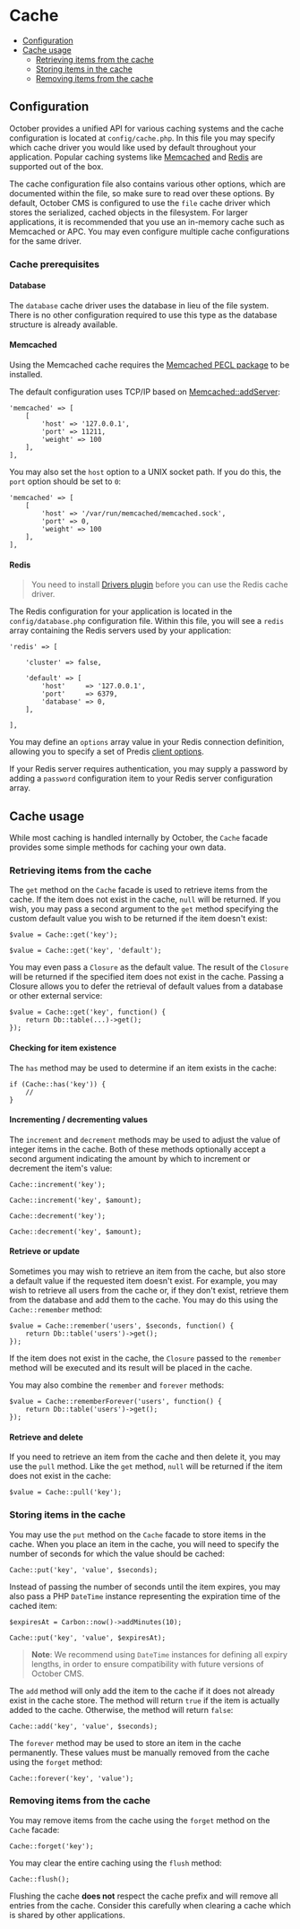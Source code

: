 # Cache

- [Configuration](#configuration)
- [Cache usage](#cache-usage)
    - [Retrieving items from the cache](#retrieving-items-from-the-cache)
    - [Storing items in the cache](#storing-items-in-the-cache)
    - [Removing items from the cache](#removing-items-from-the-cache)

<a name="configuration"></a>
## Configuration

October provides a unified API for various caching systems and the cache configuration is located at `config/cache.php`. In this file you may specify which cache driver you would like used by default throughout your application. Popular caching systems like [Memcached](http://memcached.org) and [Redis](http://redis.io) are supported out of the box.

The cache configuration file also contains various other options, which are documented within the file, so make sure to read over these options. By default, October CMS is configured to use the `file` cache driver which stores the serialized, cached objects in the filesystem. For larger applications, it is recommended that you use an in-memory cache such as Memcached or APC. You may even configure multiple cache configurations for the same driver.

### Cache prerequisites

#### Database

The `database` cache driver uses the database in lieu of the file system. There is no other configuration required to use this type as the database structure is already available.

#### Memcached

Using the Memcached cache requires the [Memcached PECL package](http://pecl.php.net/package/memcached) to be installed.

The default configuration uses TCP/IP based on [Memcached::addServer](http://php.net/manual/en/memcached.addserver.php):

    'memcached' => [
        [
            'host' => '127.0.0.1',
            'port' => 11211,
            'weight' => 100
        ],
    ],

You may also set the `host` option to a UNIX socket path. If you do this, the `port` option should be set to `0`:

    'memcached' => [
        [
            'host' => '/var/run/memcached/memcached.sock',
            'port' => 0,
            'weight' => 100
        ],
    ],

#### Redis

> You need to install [Drivers plugin](http://octobercms.com/plugin/october-drivers) before you can use the Redis cache driver.

The Redis configuration for your application is located in the `config/database.php` configuration file. Within this file, you will see a `redis` array containing the Redis servers used by your application:

    'redis' => [

        'cluster' => false,

        'default' => [
            'host'     => '127.0.0.1',
            'port'     => 6379,
            'database' => 0,
        ],

    ],

You may define an `options` array value in your Redis connection definition, allowing you to specify a set of Predis [client options](https://github.com/nrk/predis/wiki/Client-Options).

If your Redis server requires authentication, you may supply a password by adding a `password` configuration item to your Redis server configuration array.

<a name="cache-usage"></a>
## Cache usage

While most caching is handled internally by October, the `Cache` facade provides some simple methods for caching your own data.

<a name="retrieving-items-from-the-cache"></a>
### Retrieving items from the cache

The `get` method on the `Cache` facade is used to retrieve items from the cache. If the item does not exist in the cache, `null` will be returned. If you wish, you may pass a second argument to the `get` method specifying the custom default value you wish to be returned if the item doesn't exist:

    $value = Cache::get('key');

    $value = Cache::get('key', 'default');

You may even pass a `Closure` as the default value. The result of the `Closure` will be returned if the specified item does not exist in the cache. Passing a Closure allows you to defer the retrieval of default values from a database or other external service:

    $value = Cache::get('key', function() {
        return Db::table(...)->get();
    });

#### Checking for item existence

The `has` method may be used to determine if an item exists in the cache:

    if (Cache::has('key')) {
        //
    }

#### Incrementing / decrementing values

The `increment` and `decrement` methods may be used to adjust the value of integer items in the cache. Both of these methods optionally accept a second argument indicating the amount by which to increment or decrement the item's value:

    Cache::increment('key');

    Cache::increment('key', $amount);

    Cache::decrement('key');

    Cache::decrement('key', $amount);

#### Retrieve or update

Sometimes you may wish to retrieve an item from the cache, but also store a default value if the requested item doesn't exist. For example, you may wish to retrieve all users from the cache or, if they don't exist, retrieve them from the database and add them to the cache. You may do this using the `Cache::remember` method:

    $value = Cache::remember('users', $seconds, function() {
        return Db::table('users')->get();
    });

If the item does not exist in the cache, the `Closure` passed to the `remember` method will be executed and its result will be placed in the cache.

You may also combine the `remember` and `forever` methods:

    $value = Cache::rememberForever('users', function() {
        return Db::table('users')->get();
    });

#### Retrieve and delete

If you need to retrieve an item from the cache and then delete it, you may use the `pull` method. Like the `get` method, `null` will be returned if the item does not exist in the cache:

    $value = Cache::pull('key');

<a name="storing-items-in-the-cache"></a>
### Storing items in the cache

You may use the `put` method on the `Cache` facade to store items in the cache. When you place an item in the cache, you will need to specify the number of seconds for which the value should be cached:

    Cache::put('key', 'value', $seconds);

Instead of passing the number of seconds until the item expires, you may also pass a PHP `DateTime` instance representing the expiration time of the cached item:

    $expiresAt = Carbon::now()->addMinutes(10);

    Cache::put('key', 'value', $expiresAt);

> **Note**: We recommend using `DateTime` instances for defining all expiry lengths, in order to ensure compatibility with future versions of October CMS.

The `add` method will only add the item to the cache if it does not already exist in the cache store. The method will return `true` if the item is actually added to the cache. Otherwise, the method will return `false`:

    Cache::add('key', 'value', $seconds);

The `forever` method may be used to store an item in the cache permanently. These values must be manually removed from the cache using the `forget` method:

    Cache::forever('key', 'value');

<a name="removing-items-from-the-cache"></a>
### Removing items from the cache

You may remove items from the cache using the `forget` method on the `Cache` facade:

    Cache::forget('key');

You may clear the entire caching using the `flush` method:

    Cache::flush();

Flushing the cache **does not** respect the cache prefix and will remove all entries from the cache. Consider this carefully when clearing a cache which is shared by other applications.
